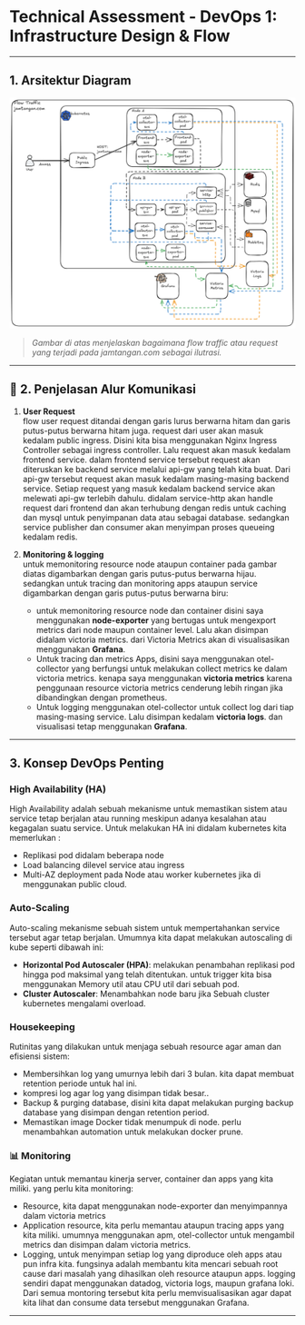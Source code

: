 # Technical Assessment - DevOps 1: Infrastructure Design & Flow

---

## 1. Arsitektur Diagram

![Architecture Diagram](./infrastructure-diagram.png)

> *Gambar di atas menjelaskan bagaimana flow traffic atau request yang terjadi pada jamtangan.com sebagai ilutrasi.*

---

## 🔄 2. Penjelasan Alur Komunikasi

1. **User Request**  
   flow user request ditandai dengan garis lurus berwarna hitam dan garis putus-putus berwarna hitam juga. request dari user akan masuk kedalam public ingress. Disini kita bisa menggunakan Nginx Ingress Controller sebagai ingress controller. Lalu request akan masuk kedalam frontend service. dalam frontend service tersebut request akan diteruskan ke backend service melalui api-gw yang telah kita buat. Dari api-gw tersebut request akan masuk kedalam masing-masing backend service. Setiap request yang masuk kedalam backend service akan melewati api-gw terlebih dahulu. didalam service-http akan handle request dari frontend dan akan terhubung dengan redis untuk caching dan mysql untuk penyimpanan data atau sebagai database. sedangkan service publisher dan consumer akan menyimpan proses queueing kedalam redis.

2. **Monitoring & logging**  
   untuk memonitoring resource node ataupun container pada gambar diatas digambarkan dengan garis putus-putus berwarna hijau. sedangkan untuk tracing dan monitoring apps ataupun service digambarkan dengan garis putus-putus berwarna biru:
   - untuk memonitoring resource node dan container disini saya menggunakan **node-exporter** yang bertugas untuk mengexport metrics dari node maupun container level. Lalu akan disimpan didalam victoria metrics. dari Victoria Metrics akan di visualisasikan menggunakan **Grafana**.
   - Untuk tracing dan metrics Apps, disini saya menggunakan otel-collector yang berfungsi untuk melakukan collect metrics ke dalam victoria metrics. kenapa saya menggunakan **victoria metrics** karena penggunaan resource victoria metrics cenderung lebih ringan jika dibandingkan dengan prometheus.
   - Untuk logging menggunakan otel-collector untuk collect log dari tiap masing-masing service. Lalu disimpan kedalam **victoria logs**. dan visualisasi tetap menggunakan **Grafana**.

---

## 3. Konsep DevOps Penting

### High Availability (HA)
High Availability adalah sebuah mekanisme untuk memastikan sistem atau service tetap berjalan atau running meskipun adanya kesalahan atau kegagalan suatu service.
Untuk melakukan HA ini didalam kubernetes kita memerlukan :
- Replikasi pod didalam beberapa node
- Load balancing dilevel service atau ingress
- Multi-AZ deployment pada Node atau worker kubernetes jika di menggunakan public cloud.

### Auto-Scaling

Auto-scaling mekanisme sebuah sistem untuk mempertahankan service tersebut agar tetap berjalan. Umumnya kita dapat melakukan autoscaling di kube seperti dibawah ini:
- **Horizontal Pod Autoscaler (HPA)**: melakukan penambahan replikasi pod hingga pod maksimal yang telah ditentukan. untuk trigger kita bisa menggunakan Memory util atau CPU util dari sebuah pod.
- **Cluster Autoscaler**: Menambahkan node baru jika Sebuah cluster kubernetes mengalami overload.

### Housekeeping

Rutinitas yang dilakukan untuk menjaga sebuah resource agar aman dan efisiensi sistem:
- Membersihkan log yang umurnya lebih dari 3 bulan. kita dapat membuat retention periode untuk hal ini.
- kompresi log agar log yang disimpan tidak besar..
- Backup & purging database, disini kita dapat melakukan purging backup database yang disimpan dengan retention period.
- Memastikan image Docker tidak menumpuk di node. perlu menambahkan automation untuk melakukan docker prune.

### 📊 Monitoring

Kegiatan untuk memantau kinerja server, container dan apps yang kita miliki. yang perlu kita monitoring:
- Resource, kita dapat menggunakan node-exporter dan menyimpannya dalam victoria metrics
- Application resource, kita perlu memantau ataupun tracing apps yang kita miliki. umumnya menggunakan apm, otel-collector untuk mengambil metrics dan disimpan dalam victoria metrics.
- Logging, untuk menyimpan setiap log yang diproduce oleh apps atau pun infra kita. fungsinya adalah membantu kita mencari sebuah root cause dari masalah yang dihasilkan oleh resource ataupun apps. logging sendiri dapat menggunakan datadog, victoria logs, maupun grafana loki.
Dari semua montoring tersebut kita perlu memvisualisasikan agar dapat kita lihat dan consume data tersebut menggunakan Grafana.

---
